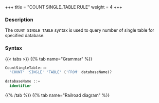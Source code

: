 +++
title = "COUNT SINGLE_TABLE RULE"
weight = 4
+++

### Description

The `COUNT SINGLE TABLE` syntax is used to query number of single table for specified database.

### Syntax

{{< tabs >}}
{{% tab name="Grammar" %}}
```sql
CountSingleTable::=
  'COUNT' 'SINGLE' 'TABLE' ('FROM' databaseName)?
  
databaseName ::=
  identifier
```
{{% /tab %}}
{{% tab name="Railroad diagram" %}}
<iframe frameborder="0" name="diagram" id="diagram" width="100%" height="100%"></iframe>
{{% /tab %}}
{{< /tabs >}}

### Supplement

- When `databaseName` is not specified, the default is the currently used `DATABASE`. If `DATABASE` is not used, `No database selected` will be prompted.

### Return Value Description

| Column     | Description                                         |
|------------|-----------------------------------------------------|
| table_name | Single table name                                   |
| database   | The database name where the single table is located |
| count      | The count of single table                           |

### Example

- Query the number of single table rules for specified database.

```sql
COUNT SINGLE TABLE
``` 

```sql
mysql> COUNT SINGLE TABLE;
+--------------+----------+-------+
| rule_name    | database | count |
+--------------+----------+-------+
| t_single_0   | ds       | 2     |
+--------------+----------+-------+
1 row in set (0.02 sec)
```

### Reserved word

`COUNT`, `SINGLE`, `TABLE`, `RULE`

### Related links

- [Reserved word](/en/user-manual/shardingsphere-proxy/distsql/syntax/reserved-word/)

